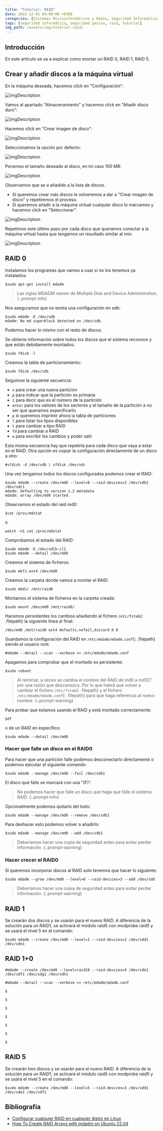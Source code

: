 ```yaml
---
title: "Tutorial: RAID"
date: 2022-12-01 09:00:00 +0100
categories: [Sistemas Microinformáticos y Redes, Seguridad Informática]
tags: [seguridad informática, seguridad pasiva, raid, tutorial]
img_path: /assets/img/tutorial-raid/
---
```


## Introducción

En este artículo se va a explicar como montar un RAID 0, RAID 1, RAID 5.

## Crear y añadir discos a la máquina virtual

En la máquina deseada, hacemos click en "Configuración":

![imgDescription](discosVm01.png)

Vamos al apartado "Almacenamiento" y hacemos click en "Añadir disco duro":

![imgDescription](discosVm02.png)

Hacemos click en "Crear imagen de disco":

![imgDescription](discosVm03.png)

Seleccionamos la opción por defecto:

![imgDescription](discosVm04.png)

Ponemos el tamaño deseado al disco, en mi caso 100 MB:

![imgDescription](discosVm05.png)

Observamos que se a añadido a la lista de discos. 

- Si queremos crear más discos le volveremos a dar a "Crear imagen de disco" y repetiremos el proceso.
- Si queremos añadir a la máquina virtual cualquier disco lo marcamos y hacemos click en "Seleccionar".

![imgDescription](discosVm06.png)

Repetimos este último paso por cada disco que queramos conectar a la máquina virtual hasta que tengamos un resultado similar al mio:

![imgDescription](discosVm07.png)

## RAID 0

Instalamos los programas que vamos a usar si no los tenemos ya instalados:

```console
$sudo apt-get install mdadm
```

> Las siglas MDADM vienen de Multiple Disk and Device Administration.
{:.prompt-info}

Nos aseguramos que no exista una configuración en sdb:

```console
$sudo mdadm -E /dev/sdb
mdadm: No md superblock detected on /dev/sdb.
```

Podemos hacer lo mismo con el resto de discos.

Se obtiene información sobre todos los discos que el sistema reconoce y que están debidamente montados:

```console
$sudo fdisk -l
```

Creamos la tabla de particionamiento:

```console
$sudo fdisk /dev/sdb
```

Seguimos la siguiente secuencia:

- `n` para crear una nueva partición
- `p` para indicar que la partición es primaria
- `1` para decir que es el número de la partición
- `enter` para los valores de los sectores y el tamaño de la partición a no ser que queramos especificarlo
- `p` si queremos imprimir ahora la tabla de particiones
- `l` para listar los tipos disponibles
- `t`  para cambiar a tipo RAID
- `fd`  para cambiar a RAID
- `w`  para escribir los cambios y poder salir

Esta misma secuencia hay que repetirla para cada disco que vaya a estar en el RAID. Otra opción es copiar la configuración directamente de un disco a otro:

```console
#sfdisk -d /dev/sdb | sfdisk /dev/sdc
```

Una vez tengamos todos los discos configurados podemos crear el RAID:

```console
$sudo mdadm --create /dev/md0 --level=0 --raid-devices=2 /dev/sdb1 /dev/sdc1
mdadm: Defaulting to version 1.2 metadata
mdadm: array /dev/md0 started.
```

Observamos el estado del raid md0:

```console
$cat /proc/mdstat
```

o

```console
watch -n1 cat /proc/mdstat
```

Comprobamos el estado del RAID:

```console
$sudo mdadm -E /dev/sd[b-c]1
$sudo mdadm --detail /dev/md0
```

Creamos el sistema de ficheros:

```console
$sudo mkfs.ext4 /dev/md0
```

Creamos la carpeta donde vamos a montar el RAID:

```console
$sudo mkdir /mnt/raid0
```

Montamos el sistema de ficheros en la carpeta creada:

```console
$sudo mount /dev/md0 /mnt/raid0/
```

Hacemos persistentes los cambios añadiendo al fichero `/etc/fstab`{: .filepath} la siguiente línea al final:

```plaintext
/dev/md0 /mnt/raid0 ext4 defaults,nofail,discard 0 0
```

Guardamos la configuración del RAID en `/etc/mdadm/mdadm.conf`{: .filepath} siendo el usuario root:

```console
#mdadm --detail --scan --verbose >> /etc/mdadm/mdadm.conf
```

Apagamos para comprobar que el montado es persistente:

```console
$sudo reboot
```

> Al reiniciar, a veces se cambia el nombre del RAID de md0 a md127 por una razón que desconozco. Por lo que habrá que volver a cambiar el fichero `/etc/fstab`{: .filepath} y el fichero `/etc/mdadm/mdadm.conf`{: .filepath} para que haga referencia al nuevo nombre.
{:.prompt-warning}

Para probar que estamos usando el RAID y está montado correctamente:

```console
$df
```

o de un RAID en específico:

```console
$sudo mdadm --detail /dev/md0
```

### Hacer que falle un disco en el RAID0

Para hacer que una partición falle podemos desconectarlo directamente o podemos ejecutar el siguiente comando:

```console
$sudo mdadm --manage /dev/md0 --fail /dev/sdb1
```

El disco que falle se marcará con una "(F)".

> No podemos hacer que falle un disco que haga que falle el sistema RAID.
{:.prompt-info}

Opcionalmente podemos quitarlo del todo:

```console
$sudo mdadm --manage /dev/md0 --remove /dev/sdb1
```

Para deshacer esto podemos volver a añadirlo:

```console
$sudo mdadm --manage /dev/md0 --add /dev/sdb1
```

> Deberíamos hacer una copia de seguridad antes para evitar perder información.
{:.prompt-warning}

### Hacer crecer el RAID0

Si queremos incorporar discos al RAID solo tenemos que hacer lo siguiente:

```console
$sudo mdadm --grow /dev/md0 --level=0 --raid-devices=3 --add /dev/sdd
```

> Deberíamos hacer una copia de seguridad antes para evitar perder información.
{:.prompt-warning}

## RAID 1

Se crearán dos discos y se usarán para el nuevo RAID. A diferencia de la solución para un RAID1, se activará el módulo raid5 con modprobe raid5 y se usará el nivel 5 en el comando:

```console
$sudo mdadm --create /dev/md0 --level=1 --raid-devices=2 /dev/sdd1 /dev/sde1
```

## RAID 1+0

```console
#mdadm --create /dev/md0 --level=raid10 --raid-devices=4 /dev/sde1 /dev/sdf1 /dev/sdg1 /dev/sdh1
```

```console
#mdadm --detail --scan --verbose >> /etc/mdadm/mdadm.conf
```

```console
$
```

```console
$
```

```console
$
```

```console
$
```

```console
$
```

```console
$
```

```console
$
```


## RAID 5

Se crearán tres discos y se usarán para el nuevo RAID. A diferencia de la solución para un RAID1, se activará el módulo raid5 con modprobe raid5 y se usará el nivel 5 en el comando:

```console
$sudo mdadm --create /dev/md0 --level=5 --raid-devices=3 /dev/sdd1 /dev/sde1 /dev/sdf1
```


## Bibliografía

- [Configurar cualquier RAID en cualquier distro en Linux](https://www.nosolohacking.info/configurar-cualquier-raid-en-cualquier-distro-de-linux/)
- [How To Create RAID Arrays with mdadm on Ubuntu 22.04](https://www.digitalocean.com/community/tutorials/how-to-create-raid-arrays-with-mdadm-on-ubuntu-22-04)